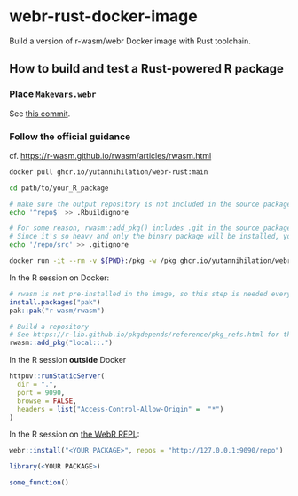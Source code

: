 # webr-rust-docker-image

Build a version of r-wasm/webr Docker image with Rust toolchain.

## How to build and test a Rust-powered R package

### Place `Makevars.webr`

See [this commit](https://github.com/georgestagg/hellorust-wasm/commit/7383d37ee1c28fc3a86cd941aafc9ac563978c20).

### Follow the official guidance

cf. <https://r-wasm.github.io/rwasm/articles/rwasm.html>

```sh
docker pull ghcr.io/yutannihilation/webr-rust:main

cd path/to/your_R_package

# make sure the output repository is not included in the source package
echo '^repo$' >> .Rbuildignore

# For some reason, rwasm::add_pkg() includes .git in the source package in this case (possibly a bug?).
# Since it's so heavy and only the binary package will be installed, you should probably avoid committing it.
echo '/repo/src' >> .gitignore

docker run -it --rm -v ${PWD}:/pkg -w /pkg ghcr.io/yutannihilation/webr-rust:main R
```

In the R session on Docker:

```r
# rwasm is not pre-installed in the image, so this step is needed everytime
install.packages("pak")
pak::pak("r-wasm/rwasm")

# Build a repository
# See https://r-lib.github.io/pkgdepends/reference/pkg_refs.html for the "local::" notation
rwasm::add_pkg("local::.")
```

In the R session **outside** Docker

```r
httpuv::runStaticServer(
  dir = ".",
  port = 9090,
  browse = FALSE,
  headers = list("Access-Control-Allow-Origin" =  "*")
)
```

In the R session on [the WebR REPL](https://webr.r-wasm.org/latest/):

```r
webr::install("<YOUR PACKAGE>", repos = "http://127.0.0.1:9090/repo")

library(<YOUR PACKAGE>)

some_function()
```
